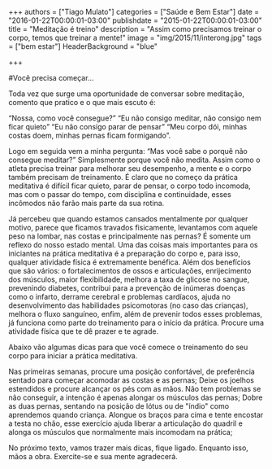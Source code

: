 +++
authors = ["Tiago Mulato"]
categories = ["Saúde e Bem Estar"]
date = "2016-01-22T00:00:01-03:00"
publishdate = "2015-01-22T00:00:01-03:00"
title = "Meditação é treino"
description = "Assim como precisamos treinar o corpo, temos que treinar a mente!"
image = "img/2015/11/interong.jpg"
tags = ["bem estar"]
HeaderBackground = "blue"

+++

#Você precisa começar...

Toda vez que surge uma oportunidade de conversar sobre meditação, comento que pratico e o que mais escuto é:

“Nossa, como você consegue?”
“Eu não consigo meditar, não consigo nem ficar quieto”
“Eu não consigo parar de pensar”
“Meu corpo dói, minhas costas doem, minhas pernas ficam formigando”.

Logo em seguida vem a minha pergunta: “Mas você sabe o porquê não consegue meditar?”
Simplesmente porque você não medita. Assim como o atleta precisa treinar para melhorar seu desempenho, a mente e o corpo também precisam de treinamento. É claro que no começo da prática meditativa é difícil ficar quieto, parar de pensar, o corpo todo incomoda, mas com o passar do tempo, com disciplina e continuidade, esses incômodos não farão mais parte da sua rotina.

Já percebeu que quando estamos cansados mentalmente por qualquer motivo, parece que ficamos travados fisicamente, levantamos com aquele peso na lombar, nas costas e principalmente nas pernas?  É somente um reflexo do nosso estado mental.
 Uma das coisas mais importantes para os iniciantes na prática meditativa é a preparação do corpo e, para isso, qualquer atividade física é extremamente benéfica. Além dos benefícios que são vários: o fortalecimentos de ossos e articulações, enrijecimento dos músculos, maior flexibilidade, melhora a taxa de glicose no sangue, prevenindo diabetes, contribui para a prevenção de inúmeras doenças como o infarto, derrame cerebral e problemas cardíacos, ajuda no desenvolvimento das habilidades psicomotoras (no caso das crianças), melhora o fluxo sanguíneo, enfim, além de prevenir todos esses problemas, já funciona como parte do treinamento para o início da prática.
Procure uma atividade física que te dê prazer e te agrade.

Abaixo vão algumas dicas para que você comece o treinamento do seu corpo para iniciar a prática meditativa.

Nas primeiras semanas, procure uma posição confortável, de preferência sentado para começar acomodar as costas e as pernas;
Deixe os joelhos estendidos e procure alcançar os pés com as mãos. Não tem problemas se não conseguir, a intenção é apenas alongar os músculos das pernas;
Dobre as duas pernas, sentando na posição de lótus ou de "índio" como aprendemos quando criança. Alongue os braços para cima e tente encostar a testa no chão, esse exercício ajuda liberar a articulação do quadril e alonga os músculos que normalmente mais incomodam na prática;



No próximo texto, vamos trazer mais dicas, fique ligado. Enquanto isso, mãos a obra.
Exercite-se e sua mente agradecerá.

